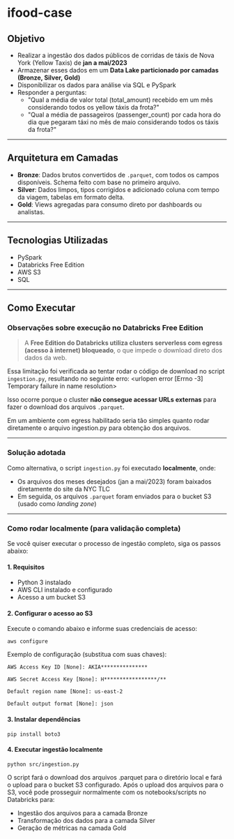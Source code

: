 # ifood-case



## Objetivo

* Realizar a ingestão dos dados públicos de corridas de táxis de Nova York (Yellow Taxis) de **jan a mai/2023**
* Armazenar esses dados em um **Data Lake particionado por camadas (Bronze, Silver, Gold)**
* Disponibilizar os dados para análise via SQL e PySpark
* Responder a perguntas:
  - "Qual a média de valor total (total\_amount) recebido em um mês
considerando todos os yellow táxis da frota?"
  - "Qual a média de passageiros (passenger\_count) por cada hora do dia
que pegaram táxi no mês de maio considerando todos os táxis da
frota?"

---

## Arquitetura em Camadas

* **Bronze**: Dados brutos convertidos de `.parquet`, com todos os campos disponíveis. Schema feito com base no primeiro arquivo. 
* **Silver**: Dados limpos, tipos corrigidos e adicionado coluna com tempo da viagem, tabelas em formato delta. 
* **Gold**: Views agregadas para consumo direto por dashboards ou analistas.

---

## Tecnologias Utilizadas

- PySpark
- Databricks Free Edition
- AWS S3
- SQL

---

## Como Executar

### Observações sobre execução no Databricks Free Edition

> A **Free Edition do Databricks utiliza clusters serverless com egress (acesso à internet) bloqueado**, o que impede o download direto dos dados da web.


Essa limitação foi verificada ao tentar rodar o código de download no script `ingestion.py`, resultando no seguinte erro: <urlopen error [Errno -3] Temporary failure in name resolution>


Isso ocorre porque o cluster **não consegue acessar URLs externas** para fazer o download dos arquivos `.parquet`.

Em um ambiente com egress habilitado seria tão simples quanto rodar diretamente o arquivo ingestion.py para obtenção dos arquivos. 

---

### Solução adotada

Como alternativa, o script `ingestion.py` foi executado **localmente**, onde:
- Os arquivos dos meses desejados (jan a mai/2023) foram baixados diretamente do site da NYC TLC
- Em seguida, os arquivos `.parquet` foram enviados para o bucket S3 (usado como *landing zone*)

---

### Como rodar localmente (para validação completa)

Se você quiser executar o processo de ingestão completo, siga os passos abaixo:

#### 1. Requisitos

- Python 3 instalado  
- AWS CLI instalado e configurado  
- Acesso a um bucket S3  

#### 2. Configurar o acesso ao S3

Execute o comando abaixo e informe suas credenciais de acesso:

`aws configure`

Exemplo de configuração (substitua com suas chaves):

`AWS Access Key ID [None]: AKIA***************`

`AWS Secret Access Key [None]: H*****************/**`

`Default region name [None]: us-east-2`

`Default output format [None]: json`

#### 3. Instalar dependências

`pip install boto3`

#### 4. Executar ingestão localmente

`python src/ingestion.py`

O script fará o download dos arquivos .parquet para o diretório local e fará o upload para o bucket S3 configurado. Após o upload dos arquivos para o S3, você pode prosseguir normalmente com os notebooks/scripts no Databricks para:

- Ingestão dos arquivos para a camada Bronze
- Transformação dos dados para a camada Silver
- Geração de métricas na camada Gold
